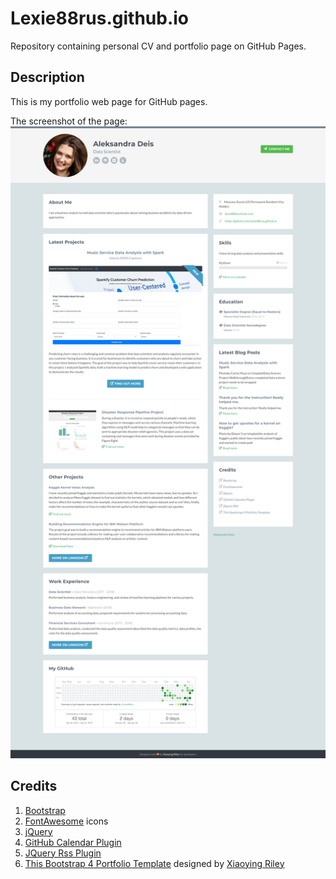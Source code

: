 # Lexie88rus.github.io
Repository containing personal CV and portfolio page on GitHub Pages.

## Description
This is my portfolio web page for GitHub pages.

The screenshot of the page:
![demo](https://github.com/Lexie88rus/Lexie88rus.github.io/blob/master/screenshot/portfolio%20page.png)

## Credits
1. [Bootstrap](https://getbootstrap.com/)
2. [FontAwesome](https://fortawesome.github.io/Font-Awesome/) icons
3. [jQuery](https://jquery.com/)
4. [GitHub Calendar Plugin](https://github.com/IonicaBizau/github-calendar)
5. [JQuery Rss Plugin](https://github.com/sdepold/jquery-rss)
6. [This Bootstrap 4 Portfolio Template](https://themes.3rdwavemedia.com/bootstrap-templates/resume/free-bootstrap-portfolio-theme-for-web-developers/) designed by [Xiaoying Riley](https://themes.3rdwavemedia.com)
